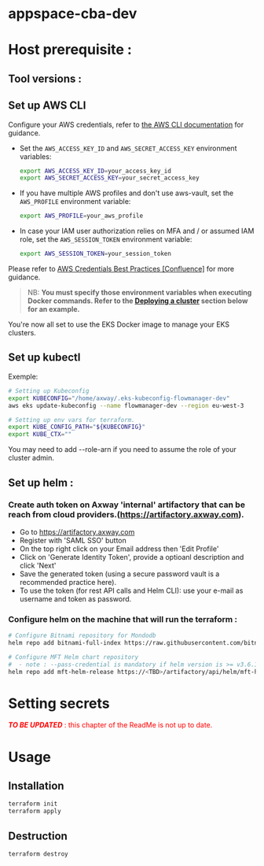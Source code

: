 # appspace-cba-dev


# Host prerequisite :

## Tool versions :

## Set up AWS CLI

Configure your AWS credentials, refer to [the AWS CLI
documentation](https://docs.aws.amazon.com/cli/latest/userguide/cli-configure-files.html)
for guidance.

* Set the `AWS_ACCESS_KEY_ID` and `AWS_SECRET_ACCESS_KEY` environment variables:

  ```sh
  export AWS_ACCESS_KEY_ID=your_access_key_id
  export AWS_SECRET_ACCESS_KEY=your_secret_access_key
  ```
* If you have multiple AWS profiles and don't use aws-vault, set the
  `AWS_PROFILE` environment variable:

  ```sh
  export AWS_PROFILE=your_aws_profile
  ```
* In case your IAM user authorization relies on MFA and / or assumed IAM role,
  set the `AWS_SESSION_TOKEN` environment variable:

  ```sh
  export AWS_SESSION_TOKEN=your_session_token
  ```

Please refer to [AWS Credentials Best Practices
[Confluence]](https://techweb.axway.com/confluence/display/RDAPI/AWS+Credentials+Best+Practices#AWSCredentialsBestPractices-nativeAWSCLI)
for more guidance.

> NB: **You must specify those environment variables when executing Docker commands.
> Refer to the [Deploying a cluster](#deploying-a-cluster) section below for an example.**

You're now all set to use the EKS Docker image to manage your EKS clusters.

## Set up kubectl
Exemple:
```bash
# Setting up Kubeconfig
export KUBECONFIG="/home/axway/.eks-kubeconfig-flowmanager-dev"
aws eks update-kubeconfig --name flowmanager-dev --region eu-west-3

# Setting up env vars for terraform.
export KUBE_CONFIG_PATH="${KUBECONFIG}"
export KUBE_CTX=""

```

You may need to add --role-arn if you need to assume the role of your cluster admin.


## Set up helm :

### Create auth token on Axway 'internal' artifactory that can be reach from cloud providers.(https://artifactory.axway.com).

- Go to https://artifactory.axway.com
- Register with 'SAML SSO' button
- On the top right click on your Email address then 'Edit Profile'
- Click on 'Generate Identity Token', provide a optioanl description and click 'Next'
- Save the generated token (using a secure password vault is a recommended practice here).
- To use the token (for rest API calls and Helm CLI): use your e-mail as username and token as password.

### Configure helm on the machine that will run the terraform :

```bash
# Configure Bitnami repository for Mondodb
helm repo add bitnami-full-index https://raw.githubusercontent.com/bitnami/charts/archive-full-index/bitnami

# Configure MFT Helm chart repository
#  - note : --pass-credential is mandatory if helm version is >= v3.6.1. Remove it for ealier versions
helm repo add mft-helm-release https://<TBD>/artifactory/api/helm/mft-helm-release --username "<email>" --password "<token>" --pass-credentials
```


# Setting secrets

<span style="color:red">***TO BE UPDATED*** : this chapter of the ReadMe is not up to date.</span>

# Usage

## Installation

```bash
terraform init
terraform apply
```

## Destruction

```bash
terraform destroy
```

